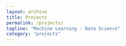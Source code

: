 ```yaml
---
layout: archive
title: Projects
permalink: /projects/
tagline: "Machine Learning - Data Science"
category: "projects"
---
```

